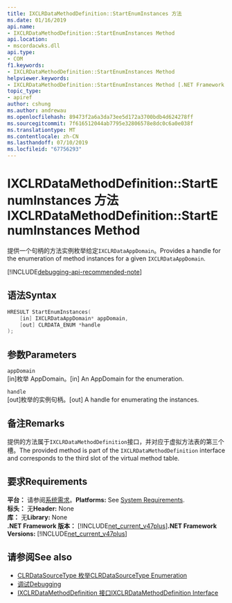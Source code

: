 ```yaml
---
title: IXCLRDataMethodDefinition::StartEnumInstances 方法
ms.date: 01/16/2019
api.name:
- IXCLRDataMethodDefinition::StartEnumInstances Method
api.location:
- mscordacwks.dll
api.type:
- COM
f1.keywords:
- IXCLRDataMethodDefinition::StartEnumInstances Method
helpviewer.keywords:
- IXCLRDataMethodDefinition::StartEnumInstances Method [.NET Framework debugging]
topic_type:
- apiref
author: cshung
ms.author: andrewau
ms.openlocfilehash: 89473f2a6a3da73ee5d172a3700bdb4d624278ff
ms.sourcegitcommit: 7f616512044ab7795e32806578e8dc0c6a0e038f
ms.translationtype: MT
ms.contentlocale: zh-CN
ms.lasthandoff: 07/10/2019
ms.locfileid: "67756293"
---
```

# <a name="ixclrdatamethoddefinitionstartenuminstances-method"></a><span data-ttu-id="bda71-102">IXCLRDataMethodDefinition::StartEnumInstances 方法</span><span class="sxs-lookup"><span data-stu-id="bda71-102">IXCLRDataMethodDefinition::StartEnumInstances Method</span></span>

<span data-ttu-id="bda71-103">提供一个句柄的方法实例枚举给定`IXCLRDataAppDomain`。</span><span class="sxs-lookup"><span data-stu-id="bda71-103">Provides a handle for the enumeration of method instances for a given `IXCLRDataAppDomain`.</span></span>

[!INCLUDE[debugging-api-recommended-note](../../../../includes/debugging-api-recommended-note.md)]

## <a name="syntax"></a><span data-ttu-id="bda71-104">语法</span><span class="sxs-lookup"><span data-stu-id="bda71-104">Syntax</span></span>

```cpp
HRESULT StartEnumInstances(
    [in] IXCLRDataAppDomain* appDomain,
    [out] CLRDATA_ENUM *handle
);
```

## <a name="parameters"></a><span data-ttu-id="bda71-105">参数</span><span class="sxs-lookup"><span data-stu-id="bda71-105">Parameters</span></span>

`appDomain`\
<span data-ttu-id="bda71-106">[in]枚举 AppDomain。</span><span class="sxs-lookup"><span data-stu-id="bda71-106">[in] An AppDomain for the enumeration.</span></span>

`handle`\
<span data-ttu-id="bda71-107">[out]枚举的实例句柄。</span><span class="sxs-lookup"><span data-stu-id="bda71-107">[out] A handle for enumerating the instances.</span></span>

## <a name="remarks"></a><span data-ttu-id="bda71-108">备注</span><span class="sxs-lookup"><span data-stu-id="bda71-108">Remarks</span></span>

<span data-ttu-id="bda71-109">提供的方法属于`IXCLRDataMethodDefinition`接口，并对应于虚拟方法表的第三个槽。</span><span class="sxs-lookup"><span data-stu-id="bda71-109">The provided method is part of the `IXCLRDataMethodDefinition` interface and corresponds to the third slot of the virtual method table.</span></span>

## <a name="requirements"></a><span data-ttu-id="bda71-110">要求</span><span class="sxs-lookup"><span data-stu-id="bda71-110">Requirements</span></span>

<span data-ttu-id="bda71-111">**平台：** 请参阅[系统需求](../../../../docs/framework/get-started/system-requirements.md)。</span><span class="sxs-lookup"><span data-stu-id="bda71-111">**Platforms:** See [System Requirements](../../../../docs/framework/get-started/system-requirements.md).</span></span>  
<span data-ttu-id="bda71-112">**标头：** 无</span><span class="sxs-lookup"><span data-stu-id="bda71-112">**Header:** None</span></span>  
<span data-ttu-id="bda71-113">**库：** 无</span><span class="sxs-lookup"><span data-stu-id="bda71-113">**Library:** None</span></span>  
<span data-ttu-id="bda71-114">**.NET Framework 版本：** [!INCLUDE[net_current_v47plus](../../../../includes/net-current-v47plus.md)]</span><span class="sxs-lookup"><span data-stu-id="bda71-114">**.NET Framework Versions:** [!INCLUDE[net_current_v47plus](../../../../includes/net-current-v47plus.md)]</span></span>  

## <a name="see-also"></a><span data-ttu-id="bda71-115">请参阅</span><span class="sxs-lookup"><span data-stu-id="bda71-115">See also</span></span>

- [<span data-ttu-id="bda71-116">CLRDataSourceType 枚举</span><span class="sxs-lookup"><span data-stu-id="bda71-116">CLRDataSourceType Enumeration</span></span>](clrdatasourcetype-enumeration.md)
- [<span data-ttu-id="bda71-117">调试</span><span class="sxs-lookup"><span data-stu-id="bda71-117">Debugging</span></span>](index.md)
- [<span data-ttu-id="bda71-118">IXCLRDataMethodDefinition 接口</span><span class="sxs-lookup"><span data-stu-id="bda71-118">IXCLRDataMethodDefinition Interface</span></span>](ixclrdatamethoddefinition-interface.md)

